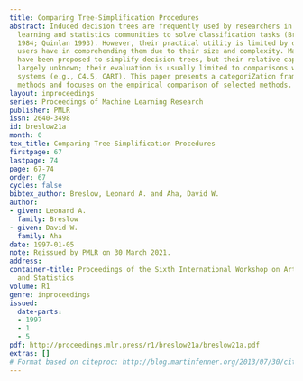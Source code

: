 ```yaml
---
title: Comparing Tree-Simplification Procedures
abstract: Induced decision trees are frequently used by researchers in the machine
  learning and statistics communities to solve classification tasks (Breiman et al.
  1984; Quinlan 1993). However, their practical utility is limited by difficulties
  users have in comprehending them due to their size and complexity. Many methods
  have been proposed to simplify decision trees, but their relative capabilities are
  largely unknown; their evaluation is usually limited to comparisons with "bench-mark"
  systems (e.g., C4.5, CART). This paper presents a categoriZation framework for tree-simplification
  methods and focuses on the empirical comparison of selected methods.
layout: inproceedings
series: Proceedings of Machine Learning Research
publisher: PMLR
issn: 2640-3498
id: breslow21a
month: 0
tex_title: Comparing Tree-Simplification Procedures
firstpage: 67
lastpage: 74
page: 67-74
order: 67
cycles: false
bibtex_author: Breslow, Leonard A. and Aha, David W.
author:
- given: Leonard A.
  family: Breslow
- given: David W.
  family: Aha
date: 1997-01-05
note: Reissued by PMLR on 30 March 2021.
address:
container-title: Proceedings of the Sixth International Workshop on Artificial Intelligence
  and Statistics
volume: R1
genre: inproceedings
issued:
  date-parts:
  - 1997
  - 1
  - 5
pdf: http://proceedings.mlr.press/r1/breslow21a/breslow21a.pdf
extras: []
# Format based on citeproc: http://blog.martinfenner.org/2013/07/30/citeproc-yaml-for-bibliographies/
---
```

